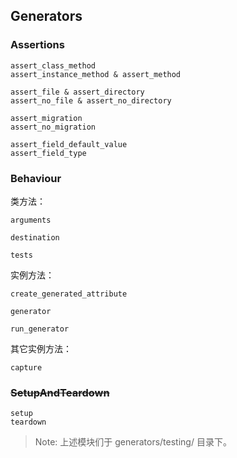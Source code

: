 ## Generators

### Assertions

```
assert_class_method
assert_instance_method & assert_method

assert_file & assert_directory
assert_no_file & assert_no_directory

assert_migration
assert_no_migration

assert_field_default_value
assert_field_type
```

### Behaviour

类方法：

```
arguments

destination

tests
```

实例方法：

```
create_generated_attribute

generator

run_generator
```

其它实例方法：

```
capture
```

### ~~SetupAndTeardown~~

```
setup
teardown
```

> Note: 上述模块们于 generators/testing/ 目录下。

